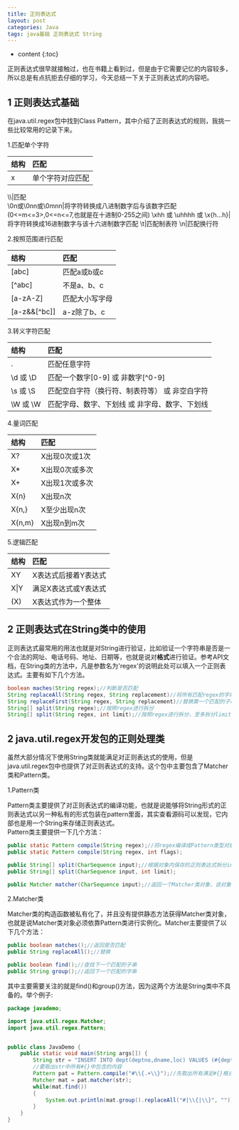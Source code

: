 ```yaml
---
title: 正则表达式
layout: post
categories: Java
tags: java基础 正则表达式 String
---
```

* content
{:toc}

正则表达式很早就接触过，也在书籍上看到过，但是由于它需要记忆的内容较多，所以总是有点抗拒去仔细的学习，今天总结一下关于正则表达式的内容吧。




## 1 正则表达式基础

在java.util.regex包中找到Class Pattern，其中介绍了正则表达式的规则，我挑一些比较常用的记录下来。

1.匹配单个字符

结构      |     匹配
:-|:-
x|单个字符对应匹配
\\\\|匹配\
\\0n或\\0nn或\\0mnn|将字符转换成八进制数字后与该数字匹配(0<=m<=3>,0<=n<=7,也就是在十进制0-255之间)
\\xhh 或 \\uhhhh 或 \\x{h...h}|将字符转换成16进制数字与该十六进制数字匹配
\\t|匹配制表符
\\n|匹配换行符

2.按照范围进行匹配

结构   |   匹配
:-|:-
[abc]|匹配a或b或c
[^abc]|不是a、b、c
[a-zA-Z]|匹配大小写字母
[a-z&&[^bc]]|a-z除了b、c

3.转义字符匹配

结构|匹配
:-|:-
.|匹配任意字符
\\d 或 \\D|匹配一个数字[0-9] 或 非数字[^0-9]
\\s 或 \\S|匹配空白字符（换行符、制表符等） 或 非空白字符
\\W 或 \\W|匹配字母、数字、下划线 或 非字母、数字、下划线

4.量词匹配

结构|匹配
:-|:-
X?|X出现0次或1次
X*|X出现0次或多次
X+|X出现1次或多次
X{n}|X出现n次
X{n,}|X至少出现n次
X{n,m}|X出现n到m次

5.逻辑匹配

结构|匹配
:-|:-
XY|X表达式后接着Y表达式
X\|Y|满足X表达式或Y表达式
(X)|X表达式作为一个整体

## 2 正则表达式在String类中的使用

正则表达式最常用的用法也就是对String进行验证，比如验证一个字符串是否是一个合法的网址、电话号码、地址、日期等，也就是说对**格式**进行验证。参考API文档，在String类的方法中，凡是参数名为'regex'的说明此处可以填入一个正则表达式。主要有如下几个方法。

```java
boolean maches(String regex);//判断是否匹配
String replaceAll(String regex, String replacement)//将所有匹配regex的字串替换为replacement，返回替换后的字符串
String replaceFirst(String regex, String replacement)//替换第一个匹配的子串
String[] split(String regex);//按照regex进行拆分
String[] split(String regex, int limit);//按照regex进行拆分，至多拆分limit次，如果limit为负值，则尽可能多的拆分。
```

## 2 java.util.regex开发包的正则处理类

虽然大部分情况下使用String类就能满足对正则表达式的使用，但是java.util.regex包中也提供了对正则表达式的支持。这个包中主要包含了Matcher类和Pattern类。

1.Pattern类

Pattern类主要提供了对正则表达式的编译功能，也就是说能够将String形式的正则表达式以另一种私有的形式包装在pattern里面，其实查看源码可以发现，它内部也是用一个String来存储正则表达式。  
Pattern类主要提供一下几个方法：

```java
public static Pattern compile(String regex);//将regex编译成Pattern类型对象
public static Pattern compile(String regex, int flags);

public String[] split(CharSequence input);//根据对象内保存的正则表达式拆分input字符串
public String[] split(CharSequence input, int limit);

public Matcher matcher(CharSequence input);//返回一个Matcher类对象，该对象利用此Pattern类对象内的正则表达式对input进行匹配
```

2.Matcher类

Matcher类的构造函数被私有化了，并且没有提供静态方法获得Matcher类对象，也就是说Matcher类对象必须依靠Pattern类进行实例化。Matcher主要提供了以下几个方法：

```java
public boolean matches();//返回是否匹配
public String replaceAll();//替换

public boolean find();//查找下一个匹配的子串
public String group();//返回下一个匹配的字串
```

其中主要需要关注的就是find()和group()方法，因为这两个方法是String类中不具备的。举个例子:

```java
package javademo;

import java.util.regex.Matcher;
import java.util.regex.Pattern;


public class JavaDemo {
    public static void main(String args[]) {
        String str = "INSERT INTO dept(deptno,dname,loc) VALUES (#{deptno},#{dname},#{loc}";
        //要取出str中所有#{}中包含的内容
        Pattern pat = Pattern.compile("#\\{.+\\}");//先取出所有满足#{}格式的字串
        Matcher mat = pat.matcher(str);
        while(mat.find())
        {
            System.out.println(mat.group().replaceAll("#|\\{|\\}", ""));//再去除#、{、}
        }
    }
}
```
